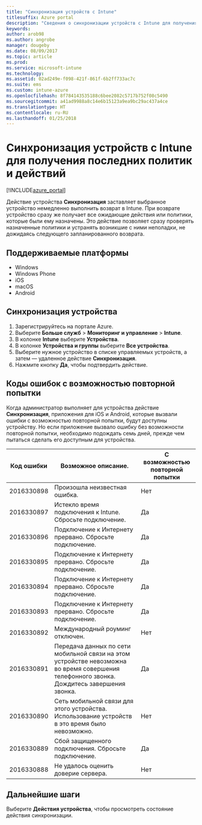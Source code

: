 ```yaml
---
title: "Синхронизация устройств с Intune"
titlesuffix: Azure portal
description: "Сведения о синхронизации устройств с Intune для получения последних политик и действий."
keywords: 
author: arob98
ms.author: angrobe
manager: dougeby
ms.date: 08/09/2017
ms.topic: article
ms.prod: 
ms.service: microsoft-intune
ms.technology: 
ms.assetid: 02ad249e-f098-421f-861f-6b2ff733ac7c
ms.suite: ems
ms.custom: intune-azure
ms.openlocfilehash: 8f784143535188c6bee2082c5717b752f08c5490
ms.sourcegitcommit: a41ad9988a8c14e6b15123a9ea9bc29ac437a4ce
ms.translationtype: HT
ms.contentlocale: ru-RU
ms.lasthandoff: 01/25/2018
---
```

# <a name="sync-devices-with-intune-to-get-the-latest-policies-and-actions"></a>Синхронизация устройств с Intune для получения последних политик и действий


[!INCLUDE[azure_portal](./includes/azure_portal.md)]

Действие устройства **Синхронизация** заставляет выбранное устройство немедленно выполнить возврат в Intune. При возврате устройство сразу же получает все ожидающие действия или политики, которые были ему назначены.  Это действие позволяет сразу проверять назначенные политики и устранять возникшие с ними неполадки, не дожидаясь следующего запланированного возврата.

## <a name="supported-platforms"></a>Поддерживаемые платформы

- Windows
- Windows Phone
- iOS
- macOS
- Android

## <a name="how-to-sync-a-device"></a>Синхронизация устройства

1. Зарегистрируйтесь на портале Azure.
2. Выберите **Больше служб** > **Мониторинг и управление** > **Intune**.
3. В колонке **Intune** выберите **Устройства**.
4. В колонке **Устройства и группы** выберите **Все устройства**.
5. Выберите нужное устройство в списке управляемых устройств, а затем — удаленное действие **Синхронизация**.
7. Нажмите кнопку **Да**, чтобы подтвердить действие.


## <a name="retriable-error-codes"></a>Коды ошибок с возможностью повторной попытки

Когда администратор выполняет для устройства действие **Синхронизация**, приложения для iOS и Android, которые вызвали ошибки с возможностью повторной попытки, будут доступны устройству. Но если приложение вызвало ошибку без возможности повторной попытки, необходимо подождать семь дней, прежде чем пытаться сделать его доступным для устройства.


| Код ошибки  | Возможное описание.                                                                                                                  | С возможностью повторной попытки |
|-------------|----------------------------------------------------------------------------------------------------------------------------------------|-----------|
| 2016330898 | Произошла неизвестная ошибка.                                                                                                             | Нет        |
| 2016330897 | Истекло время подключения к Intune. Сбросьте подключение.                                                                             | Да       |
| 2016330896 | Подключение к Интернету прервано. Сбросьте подключение.                                                                            | Да       |
| 2016330895 | Подключение к Интернету прервано. Сбросьте подключение.                                                                            | Да       |
| 2016330894 | Подключение к Интернету прервано. Сбросьте подключение.                                                                            | Да       |
| 2016330893 | Подключение к Интернету прервано. Сбросьте подключение.                                                                            | Да       |
| 2016330892 | Международный роуминг отключен.                                                                                                     | Нет        |
| 2016330891 | Передача данных по сети мобильной связи на этом устройстве невозможна во время совершения телефонного звонка. Дождитесь завершения звонка. | Да       |
| 2016330890 | Сеть мобильной связи для этого устройства. Использование устройств в это время было невозможно.                                                   | Нет        |
| 2016330889 | Сбой защищенного подключения. Сбросьте подключение.                                                                                   | Да       |
| 2016330888 | Не удалось оценить доверие сервера.                                                                                                | Нет        |

## <a name="next-steps"></a>Дальнейшие шаги

Выберите **Действия устройства**, чтобы просмотреть состояние действия синхронизации. 
